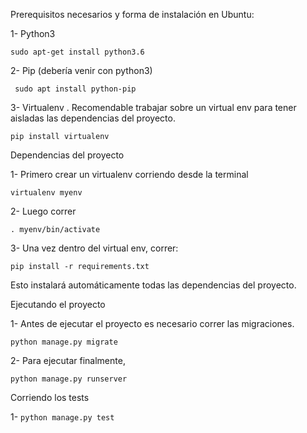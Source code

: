 Prerequisitos necesarios y forma de instalación en Ubuntu:

1- Python3 

```sudo apt-get install python3.6```

2- Pip (debería venir con python3)

``` sudo apt install python-pip``` 

3- Virtualenv . Recomendable trabajar sobre un virtual env para tener aisladas las dependencias del proyecto.

```pip install virtualenv```

Dependencias del proyecto

1- Primero crear un virtualenv corriendo desde la terminal 

```virtualenv myenv```

2- Luego correr 

```. myenv/bin/activate```

3- Una vez dentro del virtual env, correr:

```pip install -r requirements.txt```

Esto instalará automáticamente todas las dependencias del proyecto.

Ejecutando el proyecto

1- Antes de ejecutar el proyecto es necesario correr las migraciones.

```python manage.py migrate```

2- Para ejecutar finalmente, 

```python manage.py runserver```

Corriendo los tests


1- ```python manage.py test```





